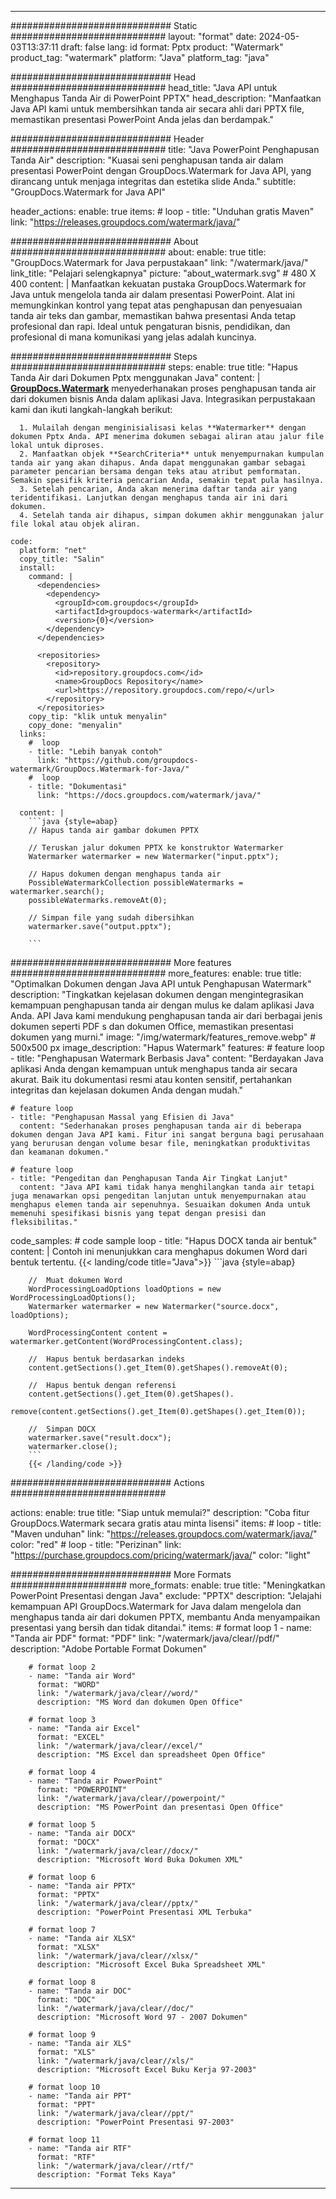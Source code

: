 
---
############################# Static ############################
layout: "format"
date:  2024-05-03T13:37:11
draft: false
lang: id
format: Pptx
product: "Watermark"
product_tag: "watermark"
platform: "Java"
platform_tag: "java"

############################# Head ############################
head_title: "Java API untuk Menghapus Tanda Air di PowerPoint PPTX"
head_description: "Manfaatkan Java API kami untuk membersihkan tanda air secara ahli dari PPTX file, memastikan presentasi PowerPoint Anda jelas dan berdampak."

############################# Header ############################
title: "Java PowerPoint Penghapusan Tanda Air" 
description: "Kuasai seni penghapusan tanda air dalam presentasi PowerPoint dengan GroupDocs.Watermark for Java API, yang dirancang untuk menjaga integritas dan estetika slide Anda."
subtitle: "GroupDocs.Watermark for Java API" 

header_actions:
  enable: true
  items:
    #  loop
    - title: "Unduhan gratis Maven"
      link: "https://releases.groupdocs.com/watermark/java/"
      
############################# About ############################
about:
    enable: true
    title: "GroupDocs.Watermark for Java perpustakaan"
    link: "/watermark/java/"
    link_title: "Pelajari selengkapnya"
    picture: "about_watermark.svg" # 480 X 400
    content: |
       Manfaatkan kekuatan pustaka GroupDocs.Watermark for Java untuk mengelola tanda air dalam presentasi PowerPoint. Alat ini memungkinkan kontrol yang tepat atas penghapusan dan penyesuaian tanda air teks dan gambar, memastikan bahwa presentasi Anda tetap profesional dan rapi. Ideal untuk pengaturan bisnis, pendidikan, dan profesional di mana komunikasi yang jelas adalah kuncinya.

############################# Steps ############################
steps:
    enable: true
    title: "Hapus Tanda Air dari Dokumen Pptx menggunakan Java"
    content: |
      **[GroupDocs.Watermark](https://products.groupdocs.com/watermark/java/)** menyederhanakan proses penghapusan tanda air dari dokumen bisnis Anda dalam aplikasi Java. Integrasikan perpustakaan kami dan ikuti langkah-langkah berikut:
      
      1. Mulailah dengan menginisialisasi kelas **Watermarker** dengan dokumen Pptx Anda. API menerima dokumen sebagai aliran atau jalur file lokal untuk diproses.
      2. Manfaatkan objek **SearchCriteria** untuk menyempurnakan kumpulan tanda air yang akan dihapus. Anda dapat menggunakan gambar sebagai parameter pencarian bersama dengan teks atau atribut pemformatan. Semakin spesifik kriteria pencarian Anda, semakin tepat pula hasilnya.
      3. Setelah pencarian, Anda akan menerima daftar tanda air yang teridentifikasi. Lanjutkan dengan menghapus tanda air ini dari dokumen.
      4. Setelah tanda air dihapus, simpan dokumen akhir menggunakan jalur file lokal atau objek aliran.
   
    code:
      platform: "net"
      copy_title: "Salin"
      install:
        command: |
          <dependencies>
            <dependency>
              <groupId>com.groupdocs</groupId>
              <artifactId>groupdocs-watermark</artifactId>
              <version>{0}</version>
            </dependency>
          </dependencies>

          <repositories>
            <repository>
              <id>repository.groupdocs.com</id>
              <name>GroupDocs Repository</name>
              <url>https://repository.groupdocs.com/repo/</url>
            </repository>
          </repositories>
        copy_tip: "klik untuk menyalin"
        copy_done: "menyalin"
      links:
        #  loop
        - title: "Lebih banyak contoh"
          link: "https://github.com/groupdocs-watermark/GroupDocs.Watermark-for-Java/"
        #  loop
        - title: "Dokumentasi"
          link: "https://docs.groupdocs.com/watermark/java/"
          
      content: |
        ```java {style=abap}
        // Hapus tanda air gambar dokumen PPTX

        // Teruskan jalur dokumen PPTX ke konstruktor Watermarker
        Watermarker watermarker = new Watermarker("input.pptx");
        
        // Hapus dokumen dengan menghapus tanda air
        PossibleWatermarkCollection possibleWatermarks = watermarker.search();
        possibleWatermarks.removeAt(0);

        // Simpan file yang sudah dibersihkan
        watermarker.save("output.pptx");
        
        ```        
        
############################# More features ############################
more_features:
  enable: true
  title: "Optimalkan Dokumen dengan Java API untuk Penghapusan Watermark"
  description: "Tingkatkan kejelasan dokumen dengan mengintegrasikan kemampuan penghapusan tanda air dengan mulus ke dalam aplikasi Java Anda. API Java kami mendukung penghapusan tanda air dari berbagai jenis dokumen seperti PDF s dan dokumen Office, memastikan presentasi dokumen yang murni."
  image: "/img/watermark/features_remove.webp" # 500x500 px
  image_description: "Hapus Watermark"
  features:
    # feature loop
    - title: "Penghapusan Watermark Berbasis Java"
      content: "Berdayakan Java aplikasi Anda dengan kemampuan untuk menghapus tanda air secara akurat. Baik itu dokumentasi resmi atau konten sensitif, pertahankan integritas dan kejelasan dokumen Anda dengan mudah."

    # feature loop
    - title: "Penghapusan Massal yang Efisien di Java"
      content: "Sederhanakan proses penghapusan tanda air di beberapa dokumen dengan Java API kami. Fitur ini sangat berguna bagi perusahaan yang berurusan dengan volume besar file, meningkatkan produktivitas dan keamanan dokumen."

    # feature loop
    - title: "Pengeditan dan Penghapusan Tanda Air Tingkat Lanjut"
      content: "Java API kami tidak hanya menghilangkan tanda air tetapi juga menawarkan opsi pengeditan lanjutan untuk menyempurnakan atau menghapus elemen tanda air sepenuhnya. Sesuaikan dokumen Anda untuk memenuhi spesifikasi bisnis yang tepat dengan presisi dan fleksibilitas."
      
  code_samples:
    # code sample loop
    - title: "Hapus DOCX tanda air bentuk"
      content: |
        Contoh ini menunjukkan cara menghapus dokumen Word dari bentuk tertentu.
        {{< landing/code title="Java">}}
        ```java {style=abap}
        
        //  Muat dokumen Word
        WordProcessingLoadOptions loadOptions = new WordProcessingLoadOptions();
        Watermarker watermarker = new Watermarker("source.docx", loadOptions);

        WordProcessingContent content = watermarker.getContent(WordProcessingContent.class);

        //  Hapus bentuk berdasarkan indeks
        content.getSections().get_Item(0).getShapes().removeAt(0);

        //  Hapus bentuk dengan referensi
        content.getSections().get_Item(0).getShapes().
            remove(content.getSections().get_Item(0).getShapes().get_Item(0));

        //  Simpan DOCX
        watermarker.save("result.docx");
        watermarker.close();
        ```
        {{< /landing/code >}}


############################# Actions ############################

actions:
  enable: true
  title: "Siap untuk memulai?"
  description: "Coba fitur GroupDocs.Watermark secara gratis atau minta lisensi"
  items:
    #  loop
    - title: "Maven unduhan"
      link: "https://releases.groupdocs.com/watermark/java/"
      color: "red"
        #  loop
    - title: "Perizinan"
      link: "https://purchase.groupdocs.com/pricing/watermark/java/"
      color: "light"


############################# More Formats #####################
more_formats:
    enable: true
    title: "Meningkatkan PowerPoint Presentasi dengan Java"
    exclude: "PPTX"
    description: "Jelajahi kemampuan API GroupDocs.Watermark for Java dalam mengelola dan menghapus tanda air dari dokumen PPTX, membantu Anda menyampaikan presentasi yang bersih dan tidak ditandai."
    items: 
        # format loop 1
        - name: "Tanda air PDF"
          format: "PDF"
          link: "/watermark/java/clear//pdf/"
          description: "Adobe Portable Format Dokumen"

        # format loop 2
        - name: "Tanda air Word"
          format: "WORD"
          link: "/watermark/java/clear//word/"
          description: "MS Word dan dokumen Open Office"
          
        # format loop 3
        - name: "Tanda air Excel"
          format: "EXCEL"
          link: "/watermark/java/clear//excel/"
          description: "MS Excel dan spreadsheet Open Office"

        # format loop 4
        - name: "Tanda air PowerPoint"
          format: "POWERPOINT"
          link: "/watermark/java/clear//powerpoint/"
          description: "MS PowerPoint dan presentasi Open Office"

        # format loop 5
        - name: "Tanda air DOCX"
          format: "DOCX"
          link: "/watermark/java/clear//docx/"
          description: "Microsoft Word Buka Dokumen XML"
          
        # format loop 6
        - name: "Tanda air PPTX"
          format: "PPTX"
          link: "/watermark/java/clear//pptx/"
          description: "PowerPoint Presentasi XML Terbuka"
          
        # format loop 7
        - name: "Tanda air XLSX"
          format: "XLSX"
          link: "/watermark/java/clear//xlsx/"
          description: "Microsoft Excel Buka Spreadsheet XML"

        # format loop 8
        - name: "Tanda air DOC"
          format: "DOC"
          link: "/watermark/java/clear//doc/"
          description: "Microsoft Word 97 - 2007 Dokumen"

        # format loop 9
        - name: "Tanda air XLS"
          format: "XLS"
          link: "/watermark/java/clear//xls/"
          description: "Microsoft Excel Buku Kerja 97-2003"

        # format loop 10
        - name: "Tanda air PPT"
          format: "PPT"
          link: "/watermark/java/clear//ppt/"
          description: "PowerPoint Presentasi 97-2003"

        # format loop 11
        - name: "Tanda air RTF"
          format: "RTF"
          link: "/watermark/java/clear//rtf/"
          description: "Format Teks Kaya"

---